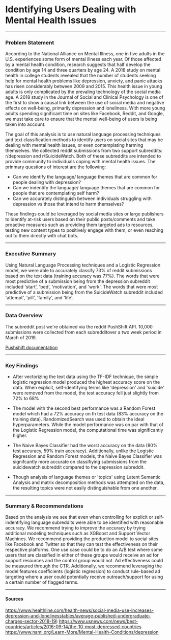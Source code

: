 #  Identifying Users Dealing with Mental Health Issues

---

### Problem Statement

According to the National Alliance on Mental Illness, one in five adults in the U.S. experiences some form of mental illness each year. Of those affected by a mental health condition, research suggests that half develop the condition by age 14 and three quarters by age 24. A 2018 study on mental health in college students revealed that the number of students seeking help for mental health problems like depression, anxiety, and panic attacks has risen considerably between 2009 and 2015. This health issue in young adults is only complicated by the prevaling technology of the social media age. A 2018 study in the Journal of Social and Clinical Psychology is one of the first to show a causal link between the use of social media and negative effects on well-being, primarily depression and loneliness. With more young adults spending significant time on sites like Facebook, Reddit, and Google, we must take care to ensure that the mental well-being of users is being taken into account.

The goal of this analysis is to use natural language processing techniques and text classification methods to identify users on social sites that may be dealing with mental health issues, or even contemplating harming themselves. We collected reddit submissions from two support subreddits: r/depression and r/SuicideWatch. Both of these subreddits are intended to provide community to individuals coping with mental health issues. The prinmary questions of interest are the following:
- Can we identify the language/ language themes that are common for people dealing with depression?
- Can we indentify the language/ language themes that are common for people that are contemplating self harm?
- Can we accurately distinguish between individuals struggling with depression vs those that intend to harm themselves?

These findings could be leveraged by social media sites or large publishers to identify at-risk users based on their public posts/comments and take proactive measures such as providing them targeted ads to resources, testing new content types to positively engage with them, or even reaching out to them directly with chat bots.

---

### Executive Summary

Using Natural Language Processing techniques and a Logistic Regression model, we were able to accurately classify 73% of reddit submissions based on the text data (training accuracy was 77%). The words that were most predictive of a submission being from the depression subreddit included 'start', 'bed', 'motivation', and 'work'. The words that were most predictive of a submission being from the SuicideWatch subreddit included 'attempt', 'pill', 'family', and 'life'.

---

### Data Overview
The subreddit post we're obtained via the reddit PushShift API. 10,000 submissions were collected from each subredditover a two week period in March of 2019.

[Pushshift documentation](https://www.reddit.com/r/pushshift/)

---

### Key Findings

- After vectorizing the text data using the TF-IDF technique, the simple logistic regression model produced the highest accuracy score on the data. When explicit, self-identifying terms like 'depression' and 'suicide' were removed from the model, the test accuracy fell just slightly from 72% to 68%

- The model with the second best performance was a Random Forest model which had a 72% accuracy on th test data (83% accuracy on the training data). RandomizedSearch was used to obtain the ideal hyperparameters. While the model performance was on par with that of the Logistic Regression model, the computational time was significantly higher.

- The Naive Bayes Classifier had the worst accuracy on the data (80% test accuracy, 59% train accuracy). Additionally, unlike the Logistic Regression and Random Forest models, the Naive Bayes Classifier was signifcantly more accurate on classifiying submissions from the suicidewatch subreddit compared to the depression subreddit.

- Though analysis of language themes or 'topics' using Latent Semantic Analysis and matrix decomposition methods was attempted on the data, the resulting topics were not easily distinguishable from one another.

---

### Summary & Recommendations


Based on the analysis we see that even when controlling for explicit or self-indentifying language subreddits were able to be identified with reasonable accuracy. We recommend trying to improve the accuracy by trying additional modeling techniques such as XGBoost and Support Vector Machines. We recommend providing the production model to social sites like Facebook and Twitter so that they can test the effectiveness on their respective platforms. One use case could be to do an A/B test where some users that are classified in either of these groups would receive an ad for support resources and the control group would not. Ad effectiveness could be measured through the CTR. Additionally, we recommend leveraging the model features coefficients (logistic regression) to conduct rule-based ad targeting where a user could potentially receive outreach/support for using a certain number of flagged terms.


---

#### Sources

https://www.healthline.com/health-news/social-media-use-increases-depression-and-lonelinesstables/average-published-undergraduate-charges-sector-2018-19)
https://www.usnews.com/news/best-countries/articles/2016-09-14/the-10-most-depressed-countries
https://www.nami.org/Learn-More/Mental-Health-Conditions/depression

 
